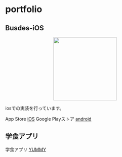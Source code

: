 
# portfolio

   

## Busdes-iOS
<p align="center">
  <img src="https://user-images.githubusercontent.com/29476187/84763044-95ef4600-b006-11ea-818e-d88bdb2b1415.png" width="200px">
</p>
iosでの実装を行っています。


App Store [iOS](https://apps.apple.com/jp/app/busdes-%E3%83%90%E3%82%B9%E3%81%A7%E3%81%99/id1491015874/)
Google Playストア [android](https://play.google.com/store/apps/details?id=busdes.rits.jp&hl=ja)

## 学食アプリ
学食アプリ [YUMMY](http://www.watnow.jp/yummy-%E7%AB%8B%E5%91%BD%E9%A4%A8%E5%A4%A7%E5%AD%A6%E7%94%9F%E3%81%AE%E5%AD%A6%E9%A3%9F%E3%82%A2%E3%83%97%E3%83%AA/)




